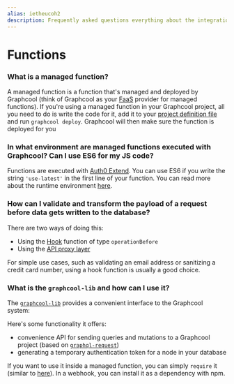 ```yaml
---
alias: ietheucoh2
description: Frequently asked questions everything about the integration of serverless functions with Graphcool.
---
```


# Functions

### What is a managed function?

A managed function is a function that's managed and deployed by Graphcool (think of Graphcool as your [FaaS](https://en.wikipedia.org/wiki/Function_as_a_Service) provider for managed functions). If you're using a managed function in your Graphcool project, all you need to do is write the code for it, add it to your [project definition file](!alias-opheidaix3#project-definition) and run `graphcool deploy`. Graphcool will then make sure the function is deployed for you 


### In what environment are managed functions executed with Graphcool? Can I use ES6 for my JS code?

Functions are executed with [Auth0 Extend](https://auth0.com/extend/). You can use ES6 if you write the string `'use-latest'` in the first line of your function. You can read more about the runtime environment [here](!alias-aiw4aimie9).


### How can I validate and transform the payload of a request before data gets written to the database?

There are two ways of doing this:

- Using the [Hook](!alias-pa6guruhaf) function of type `operationBefore`
- Using the [API proxy layer](!alias-thei2kephu#api-proxy-layer)

For simple use cases, such as validating an email address or sanitizing a credit card number, using a hook function is usually a good choice.

### What is the `graphcool-lib` and how can I use it?

The [`graphcool-lib`](https://github.com/graphcool/graphcool-lib) provides a convenient interface to the Graphcool system:

Here's some functionality it offers:

- convenience API for sending queries and mutations to a Graphcool project (based on [`graphql-request`](https://github.com/graphcool/graphql-request))
- generating a temporary authentication token for a node in your database

If you want to use it inside a managed function, you can simply `require` it (similar to [here](https://github.com/graphcool/modules/blob/master/authentication/email-password/code/loggedInUser.js#L1)). In a webhook, you can install it as a dependency with npm. 

<!--

### How can I test my serverless functions?

-->

